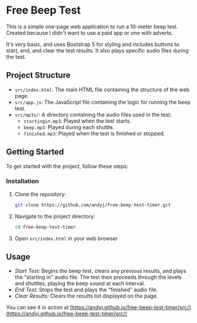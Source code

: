 # Free Beep Test

This is a simple one-page web application to run a 10-meter beep test. Created because I didn't want to use a paid app or one with adverts.

It's very basic, and uses Bootstrap 5 for styling and includes buttons to start, end, and clear the test results. It also plays specific audio files during the test.

## Project Structure

- `src/index.html`: The main HTML file containing the structure of the web page.
- `src/app.js`: The JavaScript file containing the logic for running the beep test.
- `src/mp3s/`: A directory containing the audio files used in the test:
  - `startingin.mp3`: Played when the test starts.
  - `beep.mp3`: Played during each shuttle.
  - `finished.mp3`: Played when the test is finished or stopped.

## Getting Started

To get started with the project, follow these steps:

### Installation

1. Clone the repository:
   ```bash
   git clone https://github.com/andyj/free-beep-test-timer.git
   ```

2. Navigate to the project directory:
   ```bash
   cd free-beep-test-timer
   ```

4. Open `src/index.html` in your web browser


## Usage
- *Start Test:* Begins the beep test, clears any previous results, and plays the "starting in" audio file. The test then proceeds through the levels and shuttles, playing the beep sound at each interval.
- *End Test:* Stops the test and plays the "finished" audio file.
- *Clear Results:* Clears the results list displayed on the page.


You can see it in action at [https://andyj.github.io/free-beep-test-timer/src/](https://andyj.github.io/free-beep-test-timer/src/)